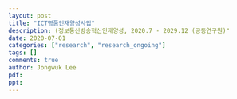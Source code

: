 ```yaml
---
layout: post
title: "ICT명품인재양성사업"
description: (정보통신방송혁신인재양성, 2020.7 - 2029.12 (공동연구원)"
date: 2020-07-01
categories: ["research", "research_ongoing"]
tags: []
comments: true
author: Jongwuk Lee
pdf:
ppt:
---
```

